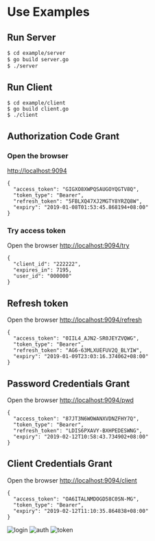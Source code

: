 # Use Examples

## Run Server

``` bash
$ cd example/server
$ go build server.go
$ ./server
```

## Run Client

```
$ cd example/client
$ go build client.go
$ ./client
```

## Authorization Code Grant

### Open the browser

[http://localhost:9094](http://localhost:9094)

```
{
  "access_token": "GIGXO8XWPQSAUGOYQGTV8Q",
  "token_type": "Bearer",
  "refresh_token": "5FBLXQ47XJ2MGTY8YRZQ8W",
  "expiry": "2019-01-08T01:53:45.868194+08:00"
}
```


### Try access token

Open the browser [http://localhost:9094/try](http://localhost:9094/try)

```
{
  "client_id": "222222",
  "expires_in": 7195,
  "user_id": "000000"
}
```

## Refresh token

Open the browser [http://localhost:9094/refresh](http://localhost:9094/refresh)

```
{
  "access_token": "0IIL4_AJN2-SR0JEYZVQWG",
  "token_type": "Bearer",
  "refresh_token": "AG6-63MLXUEFUV2Q_BLYIW",
  "expiry": "2019-01-09T23:03:16.374062+08:00"
}
```

## Password Credentials Grant

Open the browser [http://localhost:9094/pwd](http://localhost:9094/pwd)

```
{
  "access_token": "87JT3N6WOWANXVDNZFHY7Q",
  "token_type": "Bearer",
  "refresh_token": "LDIS6PXAVY-BXHPEDESWNG",
  "expiry": "2019-02-12T10:58:43.734902+08:00"
}
```

## Client Credentials Grant

Open the browser [http://localhost:9094/client](http://localhost:9094/client)

```
{
  "access_token": "OA6ITALNMDOGD58C0SN-MG",
  "token_type": "Bearer",
  "expiry": "2019-02-12T11:10:35.864838+08:00"
}
```

![login](https://raw.githubusercontent.com/bitcomputing/oauth2/master/example/server/static/login.png)
![auth](https://raw.githubusercontent.com/bitcomputing/oauth2/master/example/server/static/auth.png)
![token](https://raw.githubusercontent.com/bitcomputing/oauth2/master/example/server/static/token.png)
